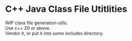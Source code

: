 # C++ Java Class File Utitlities

 WIP class file generation utils.  
 Use c++ 20 or above.  
 Vendor it, or put it into some includes directory.  